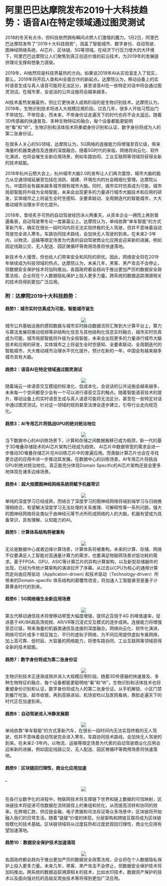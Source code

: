 # 阿里巴巴达摩院发布2019十大科技趋势：语音AI在特定领域通过图灵测试
2018的冬天有点冷，但科技依然拥有瞬间点燃人们激情的魔力。1月2日，阿里巴巴达摩院发布了“2019十大科技趋势”，涵盖了智能城市、数字身份、自动驾驶、图神经网络系统、AI芯片、区块链、5G等领域。在经济下行压力增大的大环境下，阿里巴巴达摩院让人们聚焦到真正创造价值的前沿技术，为2019年的发展提供理论支撑和想象力源泉。

2019年，AI依然将是科技界最热的方向。如果说2018年AI从实验室走入了现实，那么，2019年将开启人类和AI全面合作的新起点。达摩院认为，移动设备上的实时语音生成与真人语音可能将无法区分，甚至语音AI在一些特定对话中将会通过图灵测试。在城市里，会说话的公共设施将会越来越多。

AI技术虽然发展最热，但比它更快进入成熟阶段的是生物识别技术。达摩院认为，2019年，生物识别技术将进入大规模应用阶段。过去几年，很多人开始习惯出门不带钱包，不带现金，而未来，不带身份证走遍天下的时代也将不会太遥远。随着3D传感器的快速普及、多种生物特征的融合，每个设备都能更聪明地“看”和“听”。生物识别和活体技术将重塑身份识别和认证，数字身份将成为人的第二张身份证。

在很多人关心的5G领域，达摩院认为，5G网络的连接能力将增强至百亿级，带来海量的机器类通信及连接的深度融合。随着5G时代的来临，网络将向云化、软件化演进，也将会催生全新应用场景，例如车路协同、工业互联网等领域将获得全新的技术赋能。

2018年杭州云栖大会上，杭州城市大脑2.0的发布让人们再次震惊，城市大脑的能力从交通领域延展至包括在消防、城建、环境在内的社会精细化管理。达摩院认为，中国将会有越来越多城市拥有城市大脑。同时，城市实时仿真成为可能，城市局部智能将升级为全局智能，未来会出现更多的力量进行城市大脑技术和应用的研发，实体城市之上将诞生全时空感知、全要素联动、全周期迭代的智能城市，大大推动城市治理水平优化提升。

2018年，曾经炙手可热的自动驾驶经历冰火两重天，从资本企业一拥而上再到普遍看衰，自动驾驶寒冬论一度甚嚣尘上。达摩院认为，单纯依靠“单车智能”的方式革新汽车，确实在很长一段时间内将无法实现终极的无人驾驶，但并不意味着自动驾驶完全进入寒冬。车路协同技术路线，会加快无人驾驶的到来。在未来2-3年内，以物流、运输等限定场景为代表的自动驾驶商业化应用会迎来新的进展，例如固定线路公交、无人配送、园区微循环等商用场景将快速落地。

新技术令人憧憬，但也给人们带来安全和风险的担忧。因此，网络安全将在2019年继续成为科技领域的热点。达摩院认为，未来几年，黑客、黑产攻击不会停止，但数据安全保护技术将加码推出。各国政府都会趋向于推出更加严厉的数据安全政策法规，企业将在个人数据隐私保护上投入更多力量。跨系统的数据追踪溯源相关的技术将得到更加广泛应用。

<h3>附：达摩院2019十大科技趋势：</h3>

<h4>趋势1：城市实时仿真成为可能，智能城市诞生</h4>

<div style="text-align:center" align="center">
<img src="/images/2019十大科技趋势1.png" align="center" />
</div>
城市公共基础设施的感知数据与城市实时脉动数据流将汇聚到大计算平台上，算力与算法发展将推动视频等非结构化信息与其他结构化信息实时融合，城市实时仿真成为可能，城市局部智能将升级为全局智能，未来会出现更多的力量进行城市大脑技术和应用的研发，实体城市之上将诞生全时空感知、全要素联动、全周期迭代的智能城市，大大推动城市治理水平优化提升，预计在新的一年，中国会有越来越多城市具有大脑。

<h4>趋势2：语音AI在特定领域通过图灵测试</h4>

<div style="text-align:center" align="center">
<img src="/images/2019十大科技趋势2.png" align="center" />
</div>
随着端云一体语音交互模组的标准化、低成本化，会说话的公共设施会越来越多，未来每一个空间都至少会有一个可以进行语音交互的触点。随着智能语音技术的提升，移动设备上的实时语音生成与真人语音可能将无法区分，甚至在一些特定对话中通过图灵测试。针对这一领域的规则甚至法律会逐步建立，引导行业走向规范化。

<h4>趋势3：AI专用芯片将挑战GPU的绝对统治地位</h4>

<div style="text-align:center" align="center">
<img src="/images/2019十大科技趋势3.png" align="center" />
</div>
当下数据中心的AI训练场景下，计算和存储之间数据搬移已成为瓶颈，新一代的基于3D堆叠存储技术的AI芯片架构已经成为趋势。
AI芯片中数据带宽的需求会进一步推动3D堆叠存储芯片在AI训练芯片中的普遍应用。而类脑计算芯片也会在寻找更合适的应用中进一步推动其发展。在数据中心的训练场景，AI专用芯片将挑战GPU的绝对统治地位。真正能充分体现Domain Specific的AI芯片架构还是会更多地体现在诸多边缘场景。

<h4>趋势4：超大规模图神经网络系统将赋予机器常识</h4>

<div style="text-align:center" align="center">
<img src="/images/2019十大科技趋势4.png" align="center" />
</div>
单纯的深度学习已经成熟，而结合了深度学习的图神经网络将端到端学习与归纳推理相结合，有望解决深度学习无法处理的关系推理、可解释性等一系列问题。强大的图神经网络将会类似于由神经元等节点所形成网络的人的大脑，机器有望成为具备常识，具有理解、认知能力的AI。

<h4>趋势5：计算体系结构将被重构</h4>

<div style="text-align:center" align="center">
<img src="/images/2019十大科技趋势5.png" align="center" />
</div>
无论是数据中心或者边缘计算场景，计算体系将被重构。未来的计算、存储、网络不仅要满足人工智能对高通量计算力的需求，也要满足物联网场景对低功耗的需求。基于FPGA、GPU、ASIC等计算芯片的异构计算架构，以及新型存储器件的出现，已经为传统计算架构的演进拉开了序幕。从过去以CPU为核心的通用计算而走向由应用驱动（Application-driven) 和技术驱动（Technology-driven）所带来的Domain-specific 体系结构的颠覆性改变，将加速人工智能甚至是量子计算黄金时代的到来。

<h4>趋势6：5G网络催生全新应用场景</h4>

<div style="text-align:center" align="center">
<img src="/images/2019十大科技趋势6.png" align="center" />
</div>
第五代移动通信技术将使移动带宽大幅度增强，提供近百倍于4G 的峰值速率，促进基于4K/8K超高清视频、AR/VR等沉浸式交互模式的逐步成熟。连接能力将增强至百亿级，带来海量的机器类通信及连接的深度融合。网络向云化、软件化演进，网络可切片成多个相互独立、平行的虚拟子网络，为不同应用提供虚拟专属网络，加上高可靠、低时延、大容量的网络能力，将使车路协同、工业互联网等领域获得全新的技术赋能。

<h4>趋势7：数字身份将成为第二张身份证</h4>

<div style="text-align:center" align="center">
<img src="/images/2019十大科技趋势7.png" align="center" />
</div>
生物识别技术正逐渐成熟并进入大规模应用阶段。随着3D传感器的快速普及、多种生物特征的融合，每个设备都能更聪明地“看”和“听”。生物识别和活体技术也将重塑身份识别和认证，数字身份将成为人的第二张身份证。从手机解锁、小区门禁到餐厅吃饭、超市收银，再到高铁进站、机场安检以及医院看病，靠脸走遍天下的时代正在加速到来。

<h4>趋势8：自动驾驶进入冷静发展期</h4>

<div style="text-align:center" align="center">
<img src="/images/2019十大科技趋势8.png" align="center" />
</div>
单纯依靠“单车智能”的方式革新汽车，在很长一段时间内无法实现终极的无人驾驶，但并不意味着自动驾驶完全进入寒冬。车路协同技术路线，会加快无人驾驶的到来。在未来2-3年内，以物流、运输等限定场景为代表的自动驾驶商业化应用会迎来新的进展，例如固定线路公交、无人配送、园区微循环等商用场景将快速落地。

<h4>趋势9：区块链回归理性，商业化应用加速</h4>

_<div style="text-align:center" align="center">
<img src="/images/2019十大科技趋势9.png" align="center" />
</div>
在各行业数字化的进程中，物联网技术将支撑链下世界和链上数据的可信映射，区块链技术将促进可信数据在流转路径上的重组和优化，从而提高流转和协同的效率。在跨境汇款，供应链金融，电子票据和司法存证等众多场景中，区块链将开始融入我们的日常生活。随着“链接”价值的体现，分层架构和跨链互联将成为区块链规模化的技术基础。区块链领域将从过度狂热和过度悲观回归理性，商业化应用有望加速落地。

<h4>趋势10：数据安全保护技术加速涌现</h4>

<div style="text-align:center" align="center">
<img src="/images/2019十大科技趋势10.png" align="center" />
</div>
各国政府都会趋向于推出更加严厉的数据安全政策法规，企业将在个人数据隐私保护上投入更多力量。未来几年，黑客、黑产攻击不会停止，但数据安全保护技术将加码推出。跨系统的数据追踪溯源相关的技术，比如水印技术，数据资产保护的技术以及面向强对抗的高级反爬虫技术等将得到更加广泛应用。
